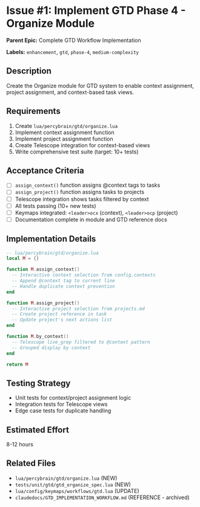 # Issue #1: Implement GTD Phase 4 - Organize Module

**Parent Epic:** Complete GTD Workflow Implementation

**Labels:** `enhancement`, `gtd`, `phase-4`, `medium-complexity`

## Description

Create the Organize module for GTD system to enable context assignment, project assignment, and context-based task views.

## Requirements

1. Create `lua/percybrain/gtd/organize.lua`
2. Implement context assignment function
3. Implement project assignment function
4. Create Telescope integration for context-based views
5. Write comprehensive test suite (target: 10+ tests)

## Acceptance Criteria

- [ ] `assign_context()` function assigns @context tags to tasks
- [ ] `assign_project()` function assigns tasks to projects
- [ ] Telescope integration shows tasks filtered by context
- [ ] All tests passing (10+ new tests)
- [ ] Keymaps integrated: `<leader>ocx` (context), `<leader>ocp` (project)
- [ ] Documentation complete in module and GTD reference docs

## Implementation Details

```lua
-- lua/percybrain/gtd/organize.lua
local M = {}

function M.assign_context()
  -- Interactive context selection from config.contexts
  -- Append @context tag to current line
  -- Handle duplicate context prevention
end

function M.assign_project()
  -- Interactive project selection from projects.md
  -- Create project reference in task
  -- Update project's next actions list
end

function M.by_context()
  -- Telescope live_grep filtered to @context pattern
  -- Grouped display by context
end

return M
```

## Testing Strategy

- Unit tests for context/project assignment logic
- Integration tests for Telescope views
- Edge case tests for duplicate handling

## Estimated Effort

8-12 hours

## Related Files

- `lua/percybrain/gtd/organize.lua` (NEW)
- `tests/unit/gtd/gtd_organize_spec.lua` (NEW)
- `lua/config/keymaps/workflows/gtd.lua` (UPDATE)
- `claudedocs/GTD_IMPLEMENTATION_WORKFLOW.md` (REFERENCE - archived)

